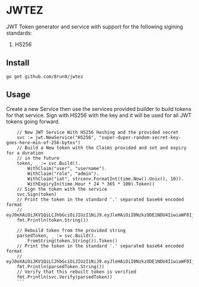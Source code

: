 # JWTEZ

JWT Token generator and service with support for the following sigining standards:

1. HS256

## Install

`go get github.com/8run0/jwtez`

## Usage

Create a new Service then use the services provided builder to build tokens for that service.  Sign with HS256 with the key and it will be used for all JWT tokens going forward.

```
    // New JWT Service With HS256 Hashing and the provided secret
	svc := jwt.NewService("HS256", "super-duper-random-secret-key-goes-here-min-of-256-bytes")
	// Build a New token with the Claims provided and set and expiry for a duration
	// in the future
	token, _ := svc.Build().
		WithClaim("user", "username").
		WithClaim("role", "admin").
		WithClaim("iat", strconv.FormatInt(time.Now().Unix(), 10)).
		WithExpiryIn(time.Hour * 24 * 365 * 100).Token()
	// Sign the token with the service
	svc.Sign(token)
	// Print the token in the standard '.' separated base64 encoded format
	// eyJ0eXAiOiJKV1QiLCJhbGciOiJIUzI1NiJ9.eyJleHAiOiI0NzkzODE1NDU4IiwiaWF0IjoiMTY0MDIxNTQ1OCIsInJvbGUiOiJhZG1pbiIsInVzZXIiOiJzdHV4bmV0In0.tq51cLI46J6e8CL9dk1Gl8hH4vMkXCdfzWzBiqbM6Co
	fmt.Println(token.String())

	// Rebuild token from the provided string
	parsedToken, _ := svc.Build().
		FromString(token.String()).Token()
	// Print the token in the standard '.' separated base64 encoded format
	// eyJ0eXAiOiJKV1QiLCJhbGciOiJIUzI1NiJ9.eyJleHAiOiI0NzkzODE1NDU4IiwiaWF0IjoiMTY0MDIxNTQ1OCIsInJvbGUiOiJhZG1pbiIsInVzZXIiOiJzdHV4bmV0In0.tq51cLI46J6e8CL9dk1Gl8hH4vMkXCdfzWzBiqbM6Co
	fmt.Println(parsedToken.String())
	// Verify that this rebuilt token is verified
	fmt.Println(svc.Verify(parsedToken))
    ```


